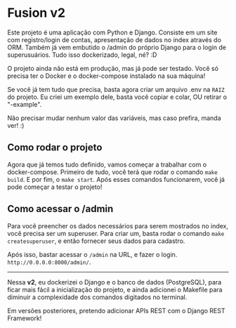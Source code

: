 # Fusion v2
Este projeto é uma aplicação com Python e Django. Consiste em um site com registro/login de contas, 
apresentação de dados no index através do ORM. Também já vem embutido o /admin do próprio Django para o login de superusuários. Tudo isso dockerizado, legal, né? :D

O projeto ainda não está em produção, mas já pode ser testado. Você só precisa ter o Docker e o docker-compose instalado na sua máquina!

Se você já tem tudo que precisa, basta agora criar um arquivo .env na `RAIZ` do projeto. Eu criei um exemplo dele, basta você copiar e colar, OU retirar o "-example".

Não precisar mudar nenhum valor das variáveis, mas caso prefira, manda ver! :)

## Como rodar o projeto

Agora que já temos tudo definido, vamos começar a trabalhar com o docker-compose.
Primeiro de tudo, você terá que rodar o comando `make build`.
E por fim, o `make start`. Após esses comandos funcionarem, você já pode começar a testar o projeto!

## Como acessar o /admin

Para você preencher os dados necessários para serem mostrados no index, você precisa ser um superuser.
Para criar um, basta rodar o comando `make createsuperuser`, e então fornecer seus dados para cadastro.

Após isso, bastar acessar o `/admin` na URL, e fazer o login.
`http://0.0.0.0:8000/admin/`.

---
Nessa **v2**, eu dockerizei o Django e o banco de dados (PostgreSQL), para ficar mais fácil a inicialização do projeto, e ainda adicionei o Makefile para
diminuir a complexidade dos comandos digitados no terminal.

Em versões posteriores, pretendo adicionar APIs REST com o Django REST Framework!
